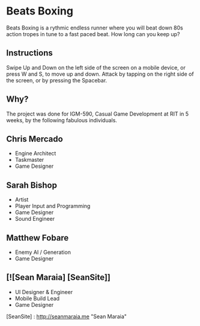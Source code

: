 # Beats Boxing


Beats Boxing is a rythmic endless runner where you will beat down 80s action tropes in tune to a fast paced beat. How long can you keep up? 

## Instructions
Swipe Up and Down on the left side of the screen on a mobile device, or press W and S, to move up and down. Attack by tapping on the right side of the screen, or by pressing the Spacebar.

## Why?
The project was done for IGM-590, Casual Game Development at RIT in 5 weeks, by the following fabulous individuals.

## Chris Mercado
* Engine Architect
* Taskmaster
* Game Designer


## Sarah Bishop
* Artist
* Player Input and Programming
* Game Designer
* Sound Engineer


## Matthew Fobare
* Enemy AI / Generation
* Game Designer

## [![Sean Maraia] [SeanSite]]
* UI Designer & Engineer
* Mobile Build Lead
* Game Designer

[SeanSite] : http://seanmaraia.me "Sean Maraia" 